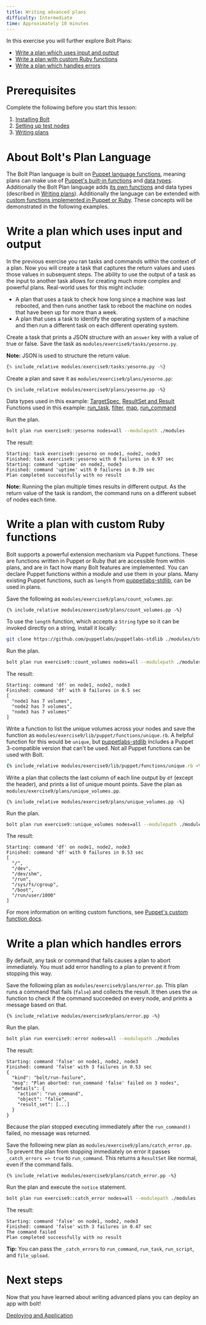 ```yaml
---
title: Writing advanced plans
difficulty: Intermediate
time: Approximately 10 minutes
---
```


In this exercise you will further explore Bolt Plans:

- [Write a plan which uses input and output](#write-a-plan-which-uses-input-and-output)
- [Write a plan with custom Ruby functions](#write-a-plan-with-custom-ruby-functions)
- [Write a plan which handles errors](#write-a-plan-which-handles-errors)

# Prerequisites
Complete the following before you start this lesson:

1. [Installing Bolt](../01-installing-bolt)
1. [Setting up test nodes](../02-acquiring-nodes)
1. [Writing plans](../07-writing-plans)

# About Bolt's Plan Language

The Bolt Plan language is built on [Puppet language functions](https://puppet.com/docs/puppet/6.0/lang_write_functions_in_puppet.html), meaning plans can make use of [Puppet's built-in functions](https://puppet.com/docs/puppet/6.0/function.html) and [data types](https://puppet.com/docs/puppet/6.0/lang_data.html). Additionally the Bolt Plan language adds [its own functions](https://puppet.com/docs/bolt/1.x/plan_functions.html) and data types (described in [Writing plans](https://puppet.com/docs/bolt/1.x/writing_plans.html)). Additionally the language can be extended with [custom functions implemented in Puppet or Ruby](https://puppet.com/docs/puppet/6.0/writing_custom_functions.html). These concepts will be demonstrated in the following examples.

# Write a plan which uses input and output

In the previous exercise you ran tasks and commands within the context of a plan. Now you will create a task that captures the return values and uses those values in subsequent steps. The ability to use the output of a task as the input to another task allows for creating much more complex and powerful plans. Real-world uses for this might include:

* A plan that uses a task to check how long since a machine was last rebooted, and then runs another task to reboot the machine on nodes that have been up for more than a week.
* A plan that uses a task to identify the operating system of a machine and then run a different task on each different operating system.

Create a task that prints a JSON structure with an `answer` key with a value of true or false. Save the task as `modules/exercise9/tasks/yesorno.py`.

**Note:** JSON is used to structure the return value.

```python
{% include_relative modules/exercise9/tasks/yesorno.py -%}
```

Create a plan and save it as `modules/exercise9/plans/yesorno.pp`:

```puppet
{% include_relative modules/exercise9/plans/yesorno.pp -%}
```

Data types used in this example: [TargetSpec](https://puppet.com/docs/bolt/1.x/writing_plans.html#targetspec), [ResultSet and Result](https://puppet.com/docs/bolt/1.x/writing_plans.html#concept-2722)
Functions used in this example:  [run_task](https://puppet.com/docs/bolt/1.x/plan_functions.html#run-task), [filter](https://puppet.com/docs/puppet/6.0/function.html#filter), [map](https://puppet.com/docs/puppet/6.0/function.html#map), [run_command](https://puppet.com/docs/bolt/1.x/plan_functions.html#run-command)

Run the plan.

```bash
bolt plan run exercise9::yesorno nodes=all --modulepath ./modules
```

The result:

```plain
Starting: task exercise9::yesorno on node1, node2, node3
Finished: task exercise9::yesorno with 0 failures in 0.97 sec
Starting: command 'uptime' on node2, node3
Finished: command 'uptime' with 0 failures in 0.39 sec
Plan completed successfully with no result
```

**Note:** Running the plan multiple times results in different output. As the return value of the task is random, the command runs on a different subset of nodes each time.

# Write a plan with custom Ruby functions

Bolt supports a powerful extension mechanism via Puppet functions. These are functions written in Puppet or Ruby that are accessible from within plans, and are in fact how many Bolt features are implemented. You can declare Puppet functions within a module and use them in your plans. Many existing Puppet functions, such as `length` from [puppetlabs-stdlib], can be used in plans.

Save the following as `modules/exercise9/plans/count_volumes.pp`:

```puppet
{% include_relative modules/exercise9/plans/count_volumes.pp -%}
```

To use the `length` function, which accepts a `String` type so it can be invoked directly on a string, install it locally:

```bash
git clone https://github.com/puppetlabs/puppetlabs-stdlib ./modules/stdlib
```

Run the plan.

```bash
bolt plan run exercise9::count_volumes nodes=all --modulepath ./modules
```

The result:

```plain
Starting: command 'df' on node1, node2, node3
Finished: command 'df' with 0 failures in 0.5 sec
[
  "node1 has 7 volumes",
  "node2 has 7 volumes",
  "node3 has 7 volumes"
]
```

Write a function to list the unique volumes across your nodes and save the function as `modules/exercise9/lib/puppet/functions/unique.rb`. A helpful function for this would be `unique`, but [puppetlabs-stdlib] includes a Puppet 3-compatible version that can't be used. Not all Puppet functions can be used with Bolt.

```ruby
{% include_relative modules/exercise9/lib/puppet/functions/unique.rb -%}
```

Write a plan that collects the last column of each line output by `df` (except the header), and prints a list of unique mount points. Save the plan as `modules/exercise9/plans/unique_volumes.pp`.

```puppet
{% include_relative modules/exercise9/plans/unique_volumes.pp -%}
```
Run the plan.

```bash
bolt plan run exercise9::unique_volumes nodes=all --modulepath ./modules
```

The result:

```plain
Starting: command 'df' on node1, node2, node3
Finished: command 'df' with 0 failures in 0.53 sec
[
  "/",
  "/dev",
  "/dev/shm",
  "/run",
  "/sys/fs/cgroup",
  "/boot",
  "/run/user/1000"
]
```

For more information on writing custom functions, see [Puppet's custom function docs](https://puppet.com/docs/puppet/5.5/functions_basics.html).

# Write a plan which handles errors

By default, any task or command that fails causes a plan to abort immediately. You must add error handling to a plan to prevent it from stopping this way.

Save the following plan as `modules/exercise9/plans/error.pp`. This plan runs a command that fails (`false`) and collects the result. It then uses the `ok` function to check if the command succeeded on every node, and prints a message based on that.

```puppet
{% include_relative modules/exercise9/plans/error.pp -%}
```

Run the plan.

```bash
bolt plan run exercise9::error nodes=all --modulepath ./modules
```

The result:

```plain
Starting: command 'false' on node1, node2, node3
Finished: command 'false' with 3 failures in 0.53 sec
{
  "kind": "bolt/run-failure",
  "msg": "Plan aborted: run_command 'false' failed on 3 nodes",
  "details": {
    "action": "run_command",
    "object": "false",
    "result_set": [...]
  }
}
```

Because the plan stopped executing immediately after the `run_command()` failed, no message was returned.

Save the following new plan as `modules/exercise9/plans/catch_error.pp`. To prevent the plan from stopping immediately on error it passes `_catch_errors => true` to `run_command`. This returns a `ResultSet` like normal, even if the command fails.

```puppet
{% include_relative modules/exercise9/plans/catch_error.pp -%}
```

Run the plan and execute the `notice` statement.

```bash
bolt plan run exercise9::catch_error nodes=all --modulepath ./modules
```

The result:

```plain
Starting: command 'false' on node1, node2, node3
Finished: command 'false' with 3 failures in 0.47 sec
The command failed
Plan completed successfully with no result
```

**Tip:** You can pass the  `_catch_errors` to `run_command`, `run_task`, `run_script`, and `file_upload`.

# Next steps
Now that you have learned about writing advanced plans you can deploy an app with bolt!

[Deploying and Application](../10-deploying-an-application)


[puppetlabs-stdlib]: https://github.com/puppetlabs/puppetlabs-stdlib
